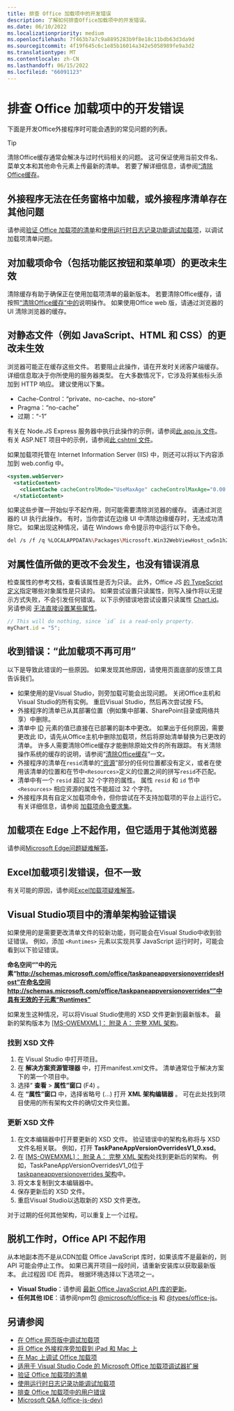 ```yaml
---
title: 排查 Office 加载项中的开发错误
description: 了解如何排查Office加载项中的开发错误。
ms.date: 06/10/2022
ms.localizationpriority: medium
ms.openlocfilehash: 7f463b7a7c9a8895283b9f8e18c11bdb63d3da9d
ms.sourcegitcommit: 4f19f645c6c1e85b16014a342e5058989fe9a3d2
ms.translationtype: MT
ms.contentlocale: zh-CN
ms.lasthandoff: 06/15/2022
ms.locfileid: "66091123"
---
```

# <a name="troubleshoot-development-errors-with-office-add-ins"></a>排查 Office 加载项中的开发错误

下面是开发Office外接程序时可能会遇到的常见问题的列表。

> [!TIP]
> 清除Office缓存通常会解决与过时代码相关的问题。 这可保证使用当前文件名、菜单文本和其他命令元素上传最新的清单。 若要了解详细信息，请参阅[“清除Office缓存](clear-cache.md)。

## <a name="add-in-doesnt-load-in-task-pane-or-other-issues-with-the-add-in-manifest"></a>外接程序无法在任务窗格中加载，或外接程序清单存在其他问题

请参阅[验证 Office 加载项的清单](troubleshoot-manifest.md)和[使用运行时日志记录功能调试加载项](runtime-logging.md)，以调试加载项清单问题。

## <a name="changes-to-add-in-commands-including-ribbon-buttons-and-menu-items-do-not-take-effect"></a>对加载项命令（包括功能区按钮和菜单项）的更改未生效

清除缓存有助于确保正在使用加载项清单的最新版本。 若要清除Office缓存，请按照[“清除Office缓存”中的](clear-cache.md)说明操作。 如果使用Office web 版，请通过浏览器的 UI 清除浏览器的缓存。

## <a name="changes-to-static-files-such-as-javascript-html-and-css-do-not-take-effect"></a>对静态文件（例如 JavaScript、HTML 和 CSS）的更改未生效

浏览器可能正在缓存这些文件。 若要阻止此操作，请在开发时关闭客户端缓存。 详细信息取决于你所使用的服务器类型。 在大多数情况下，它涉及将某些标头添加到 HTTP 响应。 建议使用以下集。

- Cache-Control：“private、no-cache、no-store”
- Pragma：“no-cache”
- 过期：“-1”

有关在 Node.JS Express 服务器中执行此操作的示例，请参阅[此 app.js 文件](https://github.com/OfficeDev/Office-Add-in-samples/tree/main/Samples/auth/Office-Add-in-NodeJS-SSO/Complete/app.js)。 有关 ASP.NET 项目中的示例，请参阅[此 cshtml 文件](https://github.com/OfficeDev/Office-Add-in-samples/tree/main/Samples/auth/Office-Add-in-ASPNET-SSO/Complete/Office-Add-in-ASPNET-SSO-WebAPI/Views/Shared/_Layout.cshtml)。

如果加载项托管在 Internet Information Server (IIS) 中，则还可以将以下内容添加到 web.config 中。

```xml
<system.webServer>
  <staticContent>
    <clientCache cacheControlMode="UseMaxAge" cacheControlMaxAge="0.00:00:00" cacheControlCustom="must-revalidate" />
  </staticContent>
```

如果这些步骤一开始似乎不起作用，则可能需要清除浏览器的缓存。 请通过浏览器的 UI 执行此操作。 有时，当你尝试在边缘 UI 中清除边缘缓存时，无法成功清除它。 如果出现这种情况，请在 Windows 命令提示符中运行以下命令。

```bash
del /s /f /q %LOCALAPPDATA%\Packages\Microsoft.Win32WebViewHost_cw5n1h2txyewy\AC\#!123\INetCache\
```

## <a name="changes-made-to-property-values-dont-happen-and-there-is-no-error-message"></a>对属性值所做的更改不会发生，也没有错误消息

检查属性的参考文档，查看该属性是否为只读。 此外，Office JS [的 TypeScript 定义](../develop/referencing-the-javascript-api-for-office-library-from-its-cdn.md)指定哪些对象属性是只读的。 如果尝试设置只读属性，则写入操作将以无提示方式失败，不会引发任何错误。 以下示例错误地尝试设置只读属性 [Chart.id](/javascript/api/excel/excel.chart#excel-excel-chart-id-member)。另请参阅 [无法直接设置某些属性](../develop/application-specific-api-model.md#some-properties-cannot-be-set-directly)。

```js
// This will do nothing, since `id` is a read-only property.
myChart.id = "5";
```

## <a name="getting-error-this-add-in-is-no-longer-available"></a>收到错误：“此加载项不再可用”

以下是导致此错误的一些原因。 如果发现其他原因，请使用页面底部的反馈工具告诉我们。

- 如果使用的是Visual Studio，则旁加载可能会出现问题。 关闭Office主机和Visual Studio的所有实例。 重启Visual Studio，然后再次尝试按 F5。
- 外接程序的清单已从其部署位置（例如集中部署、SharePoint目录或网络共享）中删除。
- 清单中 [ID](/javascript/api/manifest/id) 元素的值已直接在已部署的副本中更改。 如果出于任何原因，需要更改此 ID，请先从Office主机中删除加载项，然后将原始清单替换为已更改的清单。 许多人需要清除Office缓存才能删除原始文件的所有跟踪。 有关清除操作系统的缓存的说明，请参阅“[清除Office缓存](clear-cache.md)”一文。
- 外接程序的清单在`resid`清单的[“资源](/javascript/api/manifest/resources)”部分的任何位置都没有定义，或者在使用该清单的位置和在节中`<Resources>`定义的位置之间的拼写`resid`不匹配。
- 清单中有一个 `resid` 超过 32 个字符的属性。 属性 `resid` 和 `id` 节中 `<Resources>` 相应资源的属性不能超过 32 个字符。
- 外接程序具有自定义加载项命令，但你尝试在不支持加载项的平台上运行它。 有关详细信息，请参阅 [加载项命令要求集](/javascript/api/requirement-sets/common/add-in-commands-requirement-sets)。

## <a name="add-in-doesnt-work-on-edge-but-it-works-on-other-browsers"></a>加载项在 Edge 上不起作用，但它适用于其他浏览器

请参阅[Microsoft Edge问题疑难解答](../concepts/browsers-used-by-office-web-add-ins.md#troubleshooting-microsoft-edge-issues)。

## <a name="excel-add-in-throws-errors-but-not-consistently"></a>Excel加载项引发错误，但不一致

有关可能的原因，请参阅[Excel加载项疑难解答](../excel/excel-add-ins-troubleshooting.md)。

## <a name="manifest-schema-validation-errors-in-visual-studio-projects"></a>Visual Studio项目中的清单架构验证错误

如果使用的是需要更改清单文件的较新功能，则可能会在Visual Studio中收到验证错误。 例如，添加 `<Runtimes>` 元素以实现共享 JavaScript 运行时时，可能会看到以下验证错误。

**命名空间“”中的元素“http://schemas.microsoft.com/office/taskpaneappversionoverridesHost”在命名空间http://schemas.microsoft.com/office/taskpaneappversionoverrides“”中具有无效的子元素“Runtimes”**

如果发生这种情况，可以将Visual Studio使用的 XSD 文件更新到最新版本。 最新的架构版本为 [[MS-OWEMXML]： 附录 A： 完整 XML 架构](/openspecs/office_file_formats/ms-owemxml/c6a06390-34b8-4b42-82eb-b28be12494a8)。

### <a name="locate-the-xsd-files"></a>找到 XSD 文件

1. 在 Visual Studio 中打开项目。
1. 在 **解决方案资源管理器** 中，打开manifest.xml文件。 清单通常位于解决方案下的第一个项目中。
1. 选择“ **查看** > **属性”窗口** (F4) 。
1. 在 **“属性”窗口** 中，选择省略号 (...) 打开 **XML 架构编辑器** 。 可在此处找到项目使用的所有架构文件的确切文件夹位置。

### <a name="update-the-xsd-files"></a>更新 XSD 文件

1. 在文本编辑器中打开要更新的 XSD 文件。 验证错误中的架构名称将与 XSD 文件名相关联。 例如，打开 **TaskPaneAppVersionOverridesV1_0.xsd**。
1. 在 [[MS-OWEMXML]： 附录 A： 完整 XML 架构](/openspecs/office_file_formats/ms-owemxml/c6a06390-34b8-4b42-82eb-b28be12494a8)处找到更新后的架构。 例如，TaskPaneAppVersionOverridesV1_0位于 [taskpaneappversionoverrides 架构](/openspecs/office_file_formats/ms-owemxml/82e93ec5-de22-42a8-86e3-353c8336aa40)中。
1. 将文本复制到文本编辑器中。
1. 保存更新后的 XSD 文件。
1. 重启Visual Studio以选取新的 XSD 文件更改。

对于过期的任何其他架构，可以重复上一个过程。

## <a name="when-working-offline-no-office-apis-work"></a>脱机工作时，Office API 不起作用

从本地副本而不是从CDN加载 Office JavaScript 库时，如果该库不是最新的，则 API 可能会停止工作。 如果已离开项目一段时间，请重新安装库以获取最新版本。 此过程因 IDE 而异。 根据环境选择以下选项之一。

- **Visual Studio**：请参阅 [最新 Office JavaScript API 库的更新](../develop/update-your-javascript-api-for-office-and-manifest-schema-version.md)。 
- **任何其他 IDE**：请参阅npm包 [@microsoft/office-js](https://www.npmjs.com/package/@microsoft/office-js) 和 [@types/office-js](https://www.npmjs.com/package/@types/office-js)。

## <a name="see-also"></a>另请参阅

- [在 Office 网页版中调试加载项](debug-add-ins-in-office-online.md)
- [将 Office 外接程序旁加载到 iPad 和 Mac 上](sideload-an-office-add-in-on-ipad-and-mac.md)  
- [在 Mac 上调试 Office 加载项](debug-office-add-ins-on-ipad-and-mac.md)  
- [适用于 Visual Studio Code 的 Microsoft Office 加载项调试器扩展](debug-with-vs-extension.md)
- [验证 Office 加载项的清单](troubleshoot-manifest.md)
- [使用运行时日志记录功能调试加载项](runtime-logging.md)
- [排查 Office 加载项中的用户错误](testing-and-troubleshooting.md)
- [Microsoft Q&A (office-js-dev) ](/answers/topics/office-js-dev.html)
